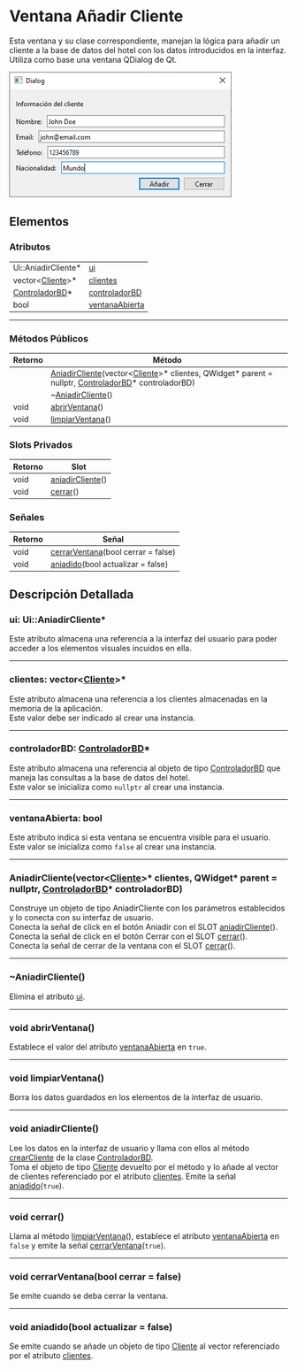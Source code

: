 # Ventana Añadir Cliente

Esta ventana y su clase correspondiente, manejan la lógica para añadir un cliente a la base de datos del hotel con los datos introducidos en la interfaz. Utiliza como base una ventana QDialog de Qt.

![Ventana Añadir Cliente](../../Imagenes/Captura_Ventana_Nuevo_Cliente.PNG)

## Elementos

### Atributos

|||
|---|---|
|Ui::AniadirCliente*|[ui](#ui-uianiadircliente)|
|vector\<[Cliente](../../Clases/Cliente)>*|[clientes](#clientes-vectorcliente)|
|[ControladorBD](../../Clases/ControladorBD)*|[controladorBD](#controladorbd-controladorbd)|
|bool|[ventanaAbierta](#ventanaabierta-bool)|

***

### Métodos Públicos

|Retorno|Método|
|---|---|
||[AniadirCliente](#aniadirclientevectorcliente-clientes-qwidget-parent--nullptr-controladorbd-controladorbd)(vector\<[Cliente](../../Clases/Cliente)>\* clientes, QWidget\* parent = nullptr, [ControladorBD](../../Clases/ControladorBD)* controladorBD)|
||~[AniadirCliente](#aniadircliente)()|
|void|[abrirVentana](#void-abrirventana)()|
|void|[limpiarVentana](#void-limpiarventana)()|

### Slots Privados

|Retorno|Slot|
|---|---|
|void|[aniadirCliente](#void-aniadircliente)()|
|void|[cerrar](#void-cerrar)()|

### Señales

|Retorno|Señal|
|---|---|
|void|[cerrarVentana](#void-cerrarventanabool-cerrar--false)(bool cerrar = false)|
|void|[aniadido](#void-aniadidobool-actualizar--false)(bool actualizar = false)|

## Descripción Detallada

### ui: Ui::AniadirCliente*

Este atributo almacena una referencia a la interfaz del usuario para poder acceder a los elementos visuales incuidos en ella.

***

### clientes: vector\<[Cliente](../../Clases/Cliente)>*

Este atributo almacena una referencia a los clientes almacenadas en la memoria de la aplicación.  
Este valor debe ser indicado al crear una instancia.  

***

### controladorBD: [ControladorBD](../../Clases/ControladorBD)*

Este atributo almacena una referencia al objeto de tipo [ControladorBD](../../Clases/ControladorBD) que maneja las consultas a la base de datos del hotel.  
Este valor se inicializa como `nullptr` al crear una instancia.  

***

### ventanaAbierta: bool

Este atributo indica si esta ventana se encuentra visible para el usuario.  
Este valor se inicializa como `false` al crear una instancia.  

***

### AniadirCliente(vector\<[Cliente](../../Clases/Cliente)>\* clientes, QWidget\* parent = nullptr, [ControladorBD](../../Clases/ControladorBD)* controladorBD)

Construye un objeto de tipo AniadirCliente con los parámetros establecidos y lo conecta con su interfaz de usuario.  
Conecta la señal de click en el botón Aniadir con el SLOT [aniadirCliente](#void-aniadircliente)().  
Conecta la señal de click en el botón Cerrar con el SLOT [cerrar](#void-cerrar)().  
Conecta la señal de cerrar de la ventana con el SLOT [cerrar](#void-cerrar)().  

***

### ~AniadirCliente()

Elimina el atributo [ui](#ui-uianiadircliente).  

***

### void abrirVentana()

Establece el valor del atributo [ventanaAbierta](#ventanaabierta-bool) en `true`.

***

### void limpiarVentana()

Borra los datos guardados en los elementos de la interfaz de usuario.  

***

### void aniadirCliente()

Lee los datos en la interfaz de usuario y llama con ellos al método [crearCliente](../../Clases/ControladorBD/README.md#cliente-crearclienteqstring-nombre-qstring-email-qstring-telefono-qstring-nacionalidad) de la clase [ControladorBD](../../Clases/ControladorBD).  
Toma el objeto de tipo [Cliente](../../Clases/Cliente) devuelto por el método y lo añade al vector de clientes referenciado por el atributo [clientes](#clientes-vectorcliente).
Emite la señal [aniadido](#void-aniadidobool-actualizar--false)(`true`).

***

### void cerrar()

Llama al método [limpiarVentana](#void-limpiarventana)(), establece el atributo [ventanaAbierta](#ventanaabierta-bool) en `false` y emite la señal [cerrarVentana](#void-cerrarventanabool-cerrar--false)(`true`).

***

### void cerrarVentana(bool cerrar = false)

Se emite cuando se deba cerrar la ventana.

***

### void aniadido(bool actualizar = false)

Se emite cuando se añade un objeto de tipo [Cliente](../../Clases/Cliente) al vector referenciado por el atributo [clientes](#clientes-vectorcliente).
